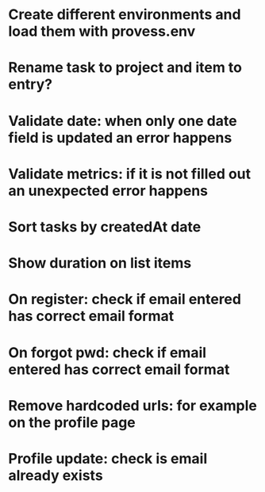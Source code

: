 # Create different environments and load them with provess.env
# Rename task to project and item to entry?

# Validate date: when only one date field is updated an error happens
# Validate metrics: if it is not filled out an unexpected error happens
# Sort tasks by createdAt date
# Show duration on list items
# On register: check if email entered has correct email format
# On forgot pwd: check if email entered has correct email format
# Remove hardcoded urls: for example on the profile page
# Profile update: check is email already exists